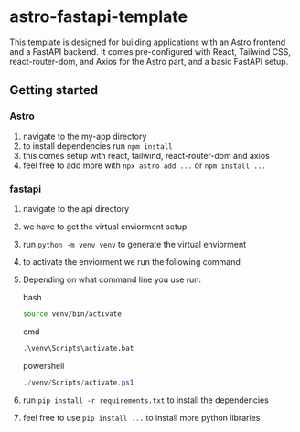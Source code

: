 # astro-fastapi-template
This template is designed for building applications with an Astro frontend and a FastAPI backend. It comes pre-configured with React, Tailwind CSS, react-router-dom, and Axios for the Astro part, and a basic FastAPI setup.
## Getting started
### Astro
1. navigate to the my-app directory
2. to install dependencies run `npm install`
3. this comes setup with react, tailwind, react-router-dom and axios
4. feel free to add more with `npx astro add ...` or `npm install ...`
### fastapi
1. navigate to the api directory
2. we have to get the virtual enviorment setup
3. run `python -m venv venv` to generate the virtual enviorment
4. to activate the enviorment we run the following command
5. Depending on what command line you use run:

   bash
   ```bash
   source venv/bin/activate
   ```
   cmd
   ```cmd
   .\venv\Scripts\activate.bat
   ```
   powershell
   ```powershell
   ./venv/Scripts/activate.ps1
   ```
6. run `pip install -r requirements.txt` to install the dependencies
7. feel free to use `pip install ...` to install more python libraries
  
